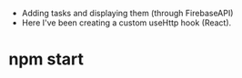- Adding tasks and displaying them (through FirebaseAPI)
- Here I've been creating a custom useHttp hook (React).

# npm start
